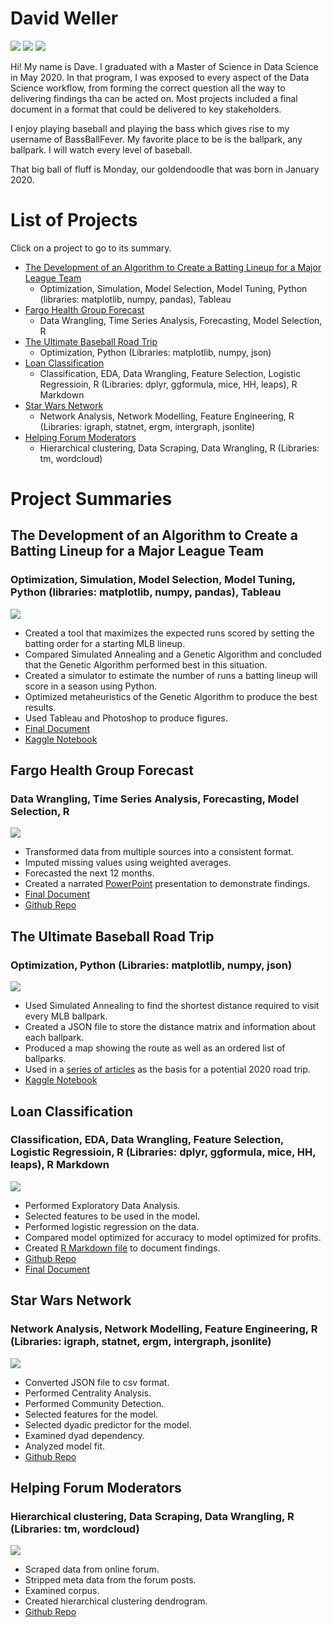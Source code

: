 # David Weller
![](/images/headshot.jpg)
![](/images/monday.jpg)
![](/images/beach.jpg)

Hi! My name is Dave. I graduated with a Master of Science in Data Science in May 2020. In that program, I was exposed to every aspect  of the Data Science workflow, from forming the correct question all the way to delivering findings tha can be acted on. Most projects included a final document in a format that could be delivered to key stakeholders.

I enjoy playing baseball and playing the bass which gives rise to my username of BassBallFever. My favorite place to be is the ballpark, any ballpark. I will watch every level of baseball. 

That big ball of fluff is Monday, our goldendoodle that was born in January 2020.

# List of Projects
Click on a project to go to its summary.

- [The Development of an Algorithm to Create a Batting Lineup for a Major League Team](#the-development-of-an-algorithm-to-create-a-batting-lineup-for-a-major-league-team)
    + Optimization, Simulation, Model Selection, Model Tuning, Python (libraries: matplotlib, numpy, pandas), Tableau
- [Fargo Health Group Forecast](#fargo-health-group-forecast)
    + Data Wrangling, Time Series Analysis, Forecasting, Model Selection, R
- [The Ultimate Baseball Road Trip](#the-ultimate-baseball-road-trip)
    + Optimization, Python (Libraries: matplotlib, numpy, json)
- [Loan Classification](#loan-classification)
    + Classification, EDA, Data Wrangling, Feature Selection, Logistic Regressioin, R (Libraries: dplyr, ggformula, mice, HH, leaps), R Markdown
- [Star Wars Network](#star-wars-network)
    + Network Analysis, Network Modelling, Feature Engineering, R (Libraries: igraph, statnet, ergm, intergraph, jsonlite)
- [Helping Forum Moderators](#helping-forum-moderators)
    + Hierarchical clustering, Data Scraping, Data Wrangling,  R (Libraries: tm, wordcloud)
    
# Project Summaries

## The Development of an Algorithm to Create a Batting Lineup for a Major League Team
### Optimization, Simulation, Model Selection, Model Tuning, Python (libraries: matplotlib, numpy, pandas), Tableau

![](/images/capstone.png)

* Created a tool that maximizes the expected runs scored by setting the batting order for a starting MLB lineup.
* Compared Simulated Annealing and a Genetic Algorithm and concluded that the Genetic Algorithm performed best in this situation.
* Created a simulator to estimate the number of runs a batting lineup will score in a season using Python.
* Optimized metaheuristics of the Genetic Algorithm to produce the best results.
* Used Tableau and Photoshop to produce figures.
* [Final Document](https://drive.google.com/open?id=1HIv4SvH_bJeabgqxfFzgveN0WNlxykZS)
* [Kaggle Notebook](https://www.kaggle.com/bassballfever/capstone)

## Fargo Health Group Forecast
### Data Wrangling, Time Series Analysis, Forecasting, Model Selection, R

![](/images/holtwinters.png)

* Transformed data from multiple sources into a consistent format.
* Imputed missing values using weighted averages.
* Forecasted the next 12 months.
* Created a narrated [PowerPoint](https://drive.google.com/open?id=1X7uiR9VIeruS1ajpb3UKMPOQ7J9BVjvR) presentation to demonstrate findings.
* [Final Document](https://github.com/BassBallFever/fargo/blob/master/FargoHealthProposal.docx)
* [Github Repo](https://github.com/BassBallFever/fargo)


## The Ultimate Baseball Road Trip
### Optimization, Python (Libraries: matplotlib, numpy, json)

![](/images/roadtrip.png)

* Used Simulated Annealing to find the shortest distance required to visit every MLB ballpark.
* Created a JSON file to store the distance matrix and information about each ballpark.
* Produced a map showing the route as well as an ordered list of ballparks.
* Used in a [series of articles](https://theaosn.com/the-ultimate-baseball-road-trip/) as the basis for a potential 2020 road trip.
* [Kaggle Notebook](https://www.kaggle.com/bassballfever/ultimate-baseball-road-trip)

## Loan Classification
### Classification, EDA, Data Wrangling, Feature Selection, Logistic Regressioin, R (Libraries: dplyr, ggformula, mice, HH, leaps), R Markdown

![](/images/loan1.jpg)

* Performed Exploratory Data Analysis.
* Selected features to be used in the model.
* Performed logistic regression on the data.
* Compared model optimized for accuracy to model optimized for profits.
* Created [R Markdown file](https://github.com/BassBallFever/loan-classification/blob/master/loans.Rmd) to document findings.
* [Github Repo](https://github.com/BassBallFever/loan-classification)
* [Final Document](https://github.com/BassBallFever/loan-classification/blob/master/LoanClassification.docx)

## Star Wars Network
### Network Analysis, Network Modelling, Feature Engineering, R (Libraries: igraph, statnet, ergm, intergraph, jsonlite)

![](/images/starwarsNetworkUnlabled.png)

* Converted JSON file to csv format.
* Performed Centrality Analysis.
* Performed Community Detection.
* Selected features for the model.
* Selected dyadic predictor for the model.
* Examined dyad dependency.
* Analyzed model fit.
* [Github Repo](https://github.com/BassBallFever/starwars)

## Helping Forum Moderators
### Hierarchical clustering, Data Scraping, Data Wrangling,  R (Libraries: tm, wordcloud)

![](/images/closeup.png)

* Scraped data from online forum.
* Stripped meta data from the forum posts.
* Examined corpus.
* Created hierarchical clustering dendrogram.
* [Github Repo](https://github.com/BassBallFever/duplicate-accounts/blob/master/README.md)
